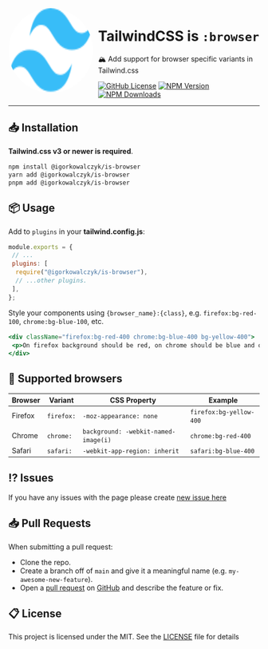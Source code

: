 <img width="170" height="170" align="left" style="float: left; margin: 0 10px 0 0; border-radius: 50%;" alt="Tailwindcss logo" src="https://raw.githubusercontent.com/IgorKowalczyk/is-browser/main/src/images/logo.svg">

# TailwindCSS is `:browser`

🏔️ Add support for browser specific variants in Tailwind.css

[![GitHub License](https://img.shields.io/github/license/igorkowalczyk/is-browser?color=%2334D058&logo=github&style=flat-square&label=License)](https://github.com/igorkowalczyk/is-browser/blob/main/license.md)
[![NPM Version](https://img.shields.io/npm/v/%40igorkowalczyk%2Fis-browser/latest.svg?logo=npm&logoColor=fff&style=flat-square&color=%2334D058)](https://npmjs.com/package/@igorkowalczyk/is-browser) [![NPM Downloads](https://img.shields.io/npm/dw/@igorkowalczyk/is-browser?logo=npm&logoColor=fff&style=flat-square&color=%2334D058&label=Downloads)](https://npmjs.com/package/@igorkowalczyk/is-browser)

---

## 📥 Installation

**Tailwind.css v3 or newer is required**.

```
npm install @igorkowalczyk/is-browser
yarn add @igorkowalczyk/is-browser
pnpm add @igorkowalczyk/is-browser
```

## 📦 Usage

Add to `plugins` in your **tailwind.config.js**:

```js
module.exports = {
 // ...
 plugins: [
  require("@igorkowalczyk/is-browser"),
  // ...other plugins.
 ],
};
```

Style your components using `{browser_name}:{class}`, e.g. `firefox:bg-red-100`, `chrome:bg-blue-100`, etc.

```jsx
<div className="firefox:bg-red-400 chrome:bg-blue-400 bg-yellow-400">
 <p>On firefox background should be red, on chrome should be blue and on other browsers it should be yellow</p>
</div>
```

## 🔐 Supported browsers

| Browser | Variant    | CSS Property                         | Example                 |
| ------- | ---------- | ------------------------------------ | ----------------------- |
| Firefox | `firefox:` | `-moz-appearance: none`              | `firefox:bg-yellow-400` |
| Chrome  | `chrome:`  | `background: -webkit-named-image(i)` | `chrome:bg-red-400`     |
| Safari  | `safari:`  | `-webkit-app-region: inherit`        | `safari:bg-blue-400`    |

## ⁉️ Issues

If you have any issues with the page please create [new issue here](https://github.com/igorkowalczyk/is-browser/issues)

## 📥 Pull Requests

When submitting a pull request:

- Clone the repo.
- Create a branch off of `main` and give it a meaningful name (e.g. `my-awesome-new-feature`).
- Open a [pull request](https://github.com/igorkowalczyk/is-browser/pulls) on [GitHub](https://github.com) and describe the feature or fix.

## 📋 License

This project is licensed under the MIT. See the [LICENSE](https://github.com/igorkowalczyk/is-browser/blob/main/license.md) file for details
